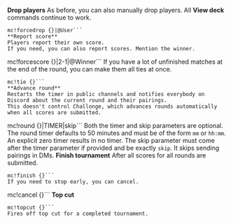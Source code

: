 **Drop players**
As before, you can also manually drop players. All **View deck** commands continue to work.
```
mc!forcedrop {}|@User```
**Report score**
Players report their own score.
If you need, you can also report scores. Mention the winner.
```
mc!forcescore {}|2-1|@Winner```
If you have a lot of unfinished matches at the end of the round, you can make them all ties at once.
```
mc!tie {}```
**Advance round**
Restarts the timer in public channels and notifies everybody on Discord about the current round and their pairings.
This doesn't control Challonge, which advances rounds automatically when all scores are submitted.
```
mc!round {}|TIMER|skip```
Both the timer and skip parameters are optional.
The round timer defaults to 50 minutes and must be of the form `mm` or `hh:mm`.
An explicit zero timer results in no timer.
The skip parameter must come after the timer parameter if provided and be exactly `skip`.
It skips sending pairings in DMs.
**Finish tournament**
After all scores for all rounds are submitted.
```
mc!finish {}```
If you need to stop early, you can cancel.
```
mc!cancel {}```
**Top cut**
```
mc!topcut {}```
Fires off top cut for a completed tournament.
